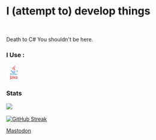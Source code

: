 <h1>
I (attempt to) develop things
</h1>
<img src="https://komarev.com/ghpvc/?username=JessSystemV&style=flat-square&color=blue" alt=""/>


Death to C#
You shouldn't be here. 

### I Use :
<div>
  <img src="https://github.com/devicons/devicon/blob/master/icons/java/java-original-wordmark.svg" title="Java" alt="Java" width="40" height="40"/>&nbsp;
  
 
 
</div>


### Stats

![](https://github-readme-stats.vercel.app/api?username=JessSystemV&theme=dark&hide_border=false&include_all_commits=true&count_private=true)

[![GitHub Streak](http://github-readme-streak-stats.herokuapp.com?user=JessSystemV&theme=dark&hide_border=true)](https://git.io/streak-stats)

<a rel="me" href="https://masto.meowly.org/@jess">Mastodon</a>
